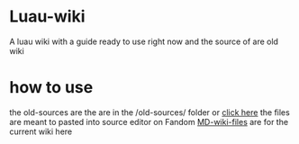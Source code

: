 # Luau-wiki
A luau wiki with a guide ready to use right now and the source of are old wiki

# how to use 
the old-sources are the are in the /old-sources/ folder or [click here](old-sources) the files are meant to pasted into source editor on Fandom
[MD-wiki-files](MD-wiki-files) are for the current wiki here


